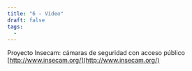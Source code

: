 ```yaml
---
title: "6 - Vídeo"
draft: false
tags:
  -
---
```

Proyecto Insecam: cámaras de seguridad con acceso público  
[http://www.insecam.org/](http://www.insecam.org/)

